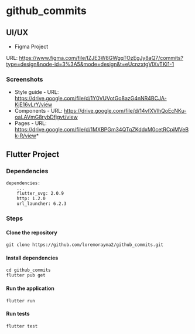 # github_commits

## UI/UX

* Figma Project

URL: https://www.figma.com/file/IZJE3W8GWgqTOzEgJy8aQ7/commits?type=design&node-id=3%3A5&mode=design&t=eUcnzxtgVlXvTKi1-1

### Screenshots

* Style guide - URL: https://drive.google.com/file/d/1Y0VUVotGo8azG4nNR4BCJA-KjE16vLrY/view
* Components - URL: https://drive.google.com/file/d/14vfXVlhQoEcNKu-oaLAVmG8rybDfjgvt/view
* Pages - URL: https://drive.google.com/file/d/1MXBPGm34QTqZKddxM0cetRCpiMVeBk-R/view*

## Flutter Project

### Dependencies

```
dependencies:
    ...
    flutter_svg: 2.0.9
    http: 1.2.0
    url_launcher: 6.2.3
```

### Steps

#### Clone the repository

```
git clone https://github.com/loremorayma2/github_commits.git

```

#### Install dependencies

```
cd github_commits
flutter pub get

```

#### Run the application

```
flutter run

```

#### Run tests

```
flutter test
```